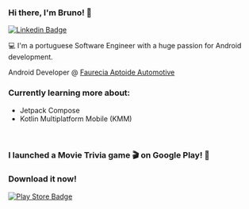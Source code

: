 ### Hi there, I'm Bruno! 👋

[![Linkedin Badge](https://img.shields.io/badge/-LinkedIn-blue?style=flat-square&logo=Linkedin&logoColor=white&link=https://www.linkedin.com/in/brunoponte)](https://www.linkedin.com/in/brunoponte)

💻 I'm a portuguese Software Engineer with a huge passion for Android development.

Android Developer @ [Faurecia Aptoide Automotive](https://faurecia-aptoide.com/)

### Currently learning more about:  
- Jetpack Compose 
- Kotlin Multiplatform Mobile (KMM) 
<br>
<h3>I launched a Movie Trivia game 🎬 on Google Play! 🚀</h3>
<h3>Download it now!</h3>

[![Play Store Badge](https://stuff.mit.edu/afs/sipb/project/android/docs/images/brand/en_generic_rgb_wo_45.png)](https://play.google.com/store/apps/details?id=com.brunoponte.movietrivia)

